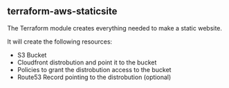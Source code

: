 ## terraform-aws-staticsite

The Terraform module creates everything needed to make a static website.

It will create the following resources:

- S3 Bucket
- Cloudfront distrobution and point it to the bucket
- Policies to grant the distrobution access to the bucket
- Route53 Record pointing to the distrobution (optional)
